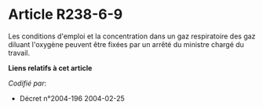 # Article R238-6-9

Les conditions d'emploi et la concentration dans un gaz respiratoire des gaz diluant l'oxygène peuvent être fixées par un
arrêté du ministre chargé du travail.

**Liens relatifs à cet article**

_Codifié par_:

  - Décret n°2004-196 2004-02-25
